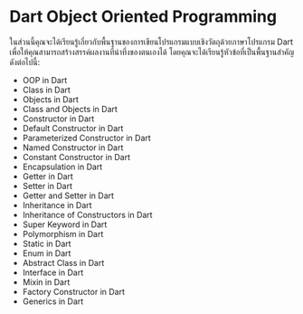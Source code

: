 # Dart Object Oriented Programming
ในส่วนนี้คุณจะได้เรียนรู้เกี่ยวกับพื้นฐานของการเขียนโปรแกรมแบบเชิงวัตถุด้วยภาษาโปรแกรม Dart เพื่อให้คุณสามารถสร้างสรรค์ผลงานที่น่าทึ่งของตนเองได้ โดยคุณจะได้เรียนรู้หัวข้อที่เป็นพื้นฐานสำคัญดังต่อไปนี้:
- OOP in Dart
- Class in Dart
- Objects in Dart
- Class and Objects in Dart
- Constructor in Dart
- Default Constructor in Dart
- Parameterized Constructor in Dart
- Named Constructor in Dart
- Constant Constructor in Dart
- Encapsulation in Dart
- Getter in Dart
- Setter in Dart
- Getter and Setter in Dart
- Inheritance in Dart
- Inheritance of Constructors in Dart
- Super Keyword in Dart
- Polymorphism in Dart
- Static in Dart
- Enum in Dart
- Abstract Class in Dart
- Interface in Dart
- Mixin in Dart
- Factory Constructor in Dart
- Generics in Dart
